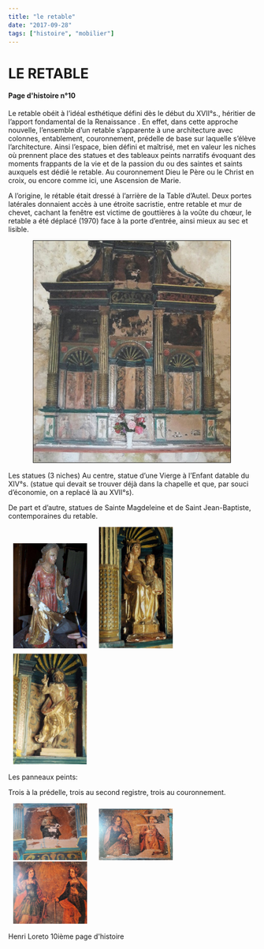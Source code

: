```yaml
---
title: "le retable"
date: "2017-09-28"
tags: ["histoire", "mobilier"]
---
```


# LE RETABLE

#### Page d'histoire n°10

Le retable obéit à l’idéal esthétique défini dès le début du XVII°s., héritier de l’apport fondamental de la Renaissance . En effet, dans cette approche nouvelle, l’ensemble d’un retable s’apparente à une architecture avec colonnes, entablement, couronnement, prédelle de base sur laquelle s’élève l’architecture. Ainsi l’espace, bien défini et maîtrisé, met en valeur les niches où prennent place des statues et des tableaux peints narratifs évoquant des moments frappants de la vie et de la passion du ou des saintes et saints auxquels est dédié le retable. Au couronnement Dieu le Père ou le Christ en croix, ou encore comme ici, une Ascension de Marie.

A l’origine, le rétable était dressé à l’arrière de la Table d’Autel. Deux portes latérales donnaient accès à une étroite sacristie, entre retable et mur de chevet, cachant la fenêtre est victime de gouttières à la voûte du chœur, le retable a été déplacé (1970) face à la porte d’entrée, ainsi mieux au sec et lisible.

<img
  alt
  src="/images/RETABLE-3.jpg"
  style="
    border-width: 1px;
    border-style: solid;
    width: 400px;
    height: 449px;
    margin-right: 50px;
    margin-left: 50px;
  "
/>

Les statues (3 niches)
Au centre, statue d’une Vierge à l’Enfant datable du XIV°s. (statue qui devait se trouver déjà dans la chapelle et que, par souci d’économie, on a replacé là au XVII°s).

De part et d’autre, statues de Sainte Magdeleine et de Saint Jean-Baptiste, contemporaines du retable.

<img
  alt
  src="/images/sainte-madeleine-xviiia-s.jpg"
  style="
    width: 150px;
    height: 213px;
    margin-right: 10px;
    margin-left: 10px;
  "
/>
<img
  alt
  src="/images/vierge-xiva-s-in-situ.jpg"
  style="
    width: 150px;
    height: 246px;
    margin-right: 10px;
    margin-left: 10px;
  "
/>
<img
  alt
  src="/images/saint-jean-baptiste-xviia-s.jpg"
  style="
    width: 150px;
    height: 232px;
    margin-right: 10px;
    margin-left: 10px;
  "
/>

Les panneaux peints:

Trois à la prédelle, trois au second registre, trois au couronnement.

<img
  alt
  src="/images/couronnement.jpg"
  style="
    border-width: 0px;
    border-style: solid;
    width: 150px;
    height: 115px;
    margin-right: 10px;
    margin-left: 10px;
  "
/>
<img
  alt
  src="/images/predelle-centre.jpg"
  style="
    width: 150px;
    height: 104px;
    margin-right: 10px;
    margin-left: 10px;
  "
/>
<img
  alt
  src="/images/predelle-gauche.jpg"
  style="
    width: 150px;
    height: 126px;
    margin-right: 10px;
    margin-left: 10px;
  "
/>

Henri Loreto
10ième page d'histoire
